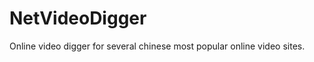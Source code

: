 NetVideoDigger
==============

Online video digger for several chinese most popular online video sites.
